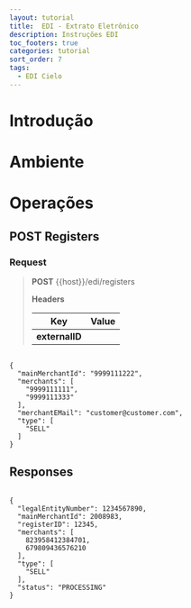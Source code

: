 ```yaml
---
layout: tutorial
title:  EDI - Extrato Eletrônico
description: Instruções EDI
toc_footers: true
categories: tutorial
sort_order: 7
tags:
  - EDI Cielo
---
```


# Introdução

# Ambiente

# Operações

## **POST** Registers

### Request

> **POST** {{host}}/edi/registers
>
> **Headers**
>
>| Key | Value |
>|---|---|
>| **externalID** | |

```

{
  "mainMerchantId": "9999111222",
  "merchants": [
    "9999111111",
    "9999111333"
  ],
  "merchantEMail": "customer@customer.com",
  "type": [
    "SELL"
  ]
}

```

## Responses

```

{
  "legalEntityNumber": 1234567890,
  "mainMerchantId": 2008983,
  "registerID": 12345,
  "merchants": [
    823958412384701,
    679809436576210
  ],
  "type": [
    "SELL"
  ],
  "status": "PROCESSING"
}

```
